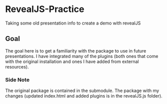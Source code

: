 # RevealJS-Practice
Taking some old presentation info to create a demo with revealJS

## Goal

The goal here is to get a familiarity with the package to use in future presentations. I have integrated many of the plugins (both ones that come with the original installation and ones I have added from external resources). 

### Side Note
The original package is contained in the submodule. The package with my changes (updated index.html and added plugins is in the revealJS.js folder).
